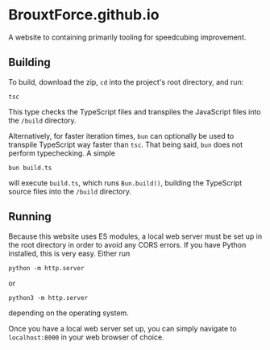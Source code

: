 # BrouxtForce.github.io

A website to containing primarily tooling for speedcubing improvement.

## Building
To build, download the zip, `cd` into the project's root directory, and run:

```shell
tsc
```

This type checks the TypeScript files and transpiles the JavaScript files into the `/build` directory.

Alternatively, for faster iteration times, `bun` can optionally be used to transpile TypeScript way faster than `tsc`. That being said, `bun` does not perform typechecking. A simple

```shell
bun build.ts
```

will execute `build.ts`, which runs `Bun.build()`, building the TypeScript source files into the `/build` directory.

## Running
Because this website uses ES modules, a local web server must be set up in the root directory in order to avoid any CORS errors. If you have Python installed, this is very easy. Either run

```shell
python -m http.server
```

or

```shell
python3 -m http.server
```

depending on the operating system.

Once you have a local web server set up, you can simply navigate to `localhost:8000` in your web browser of choice.